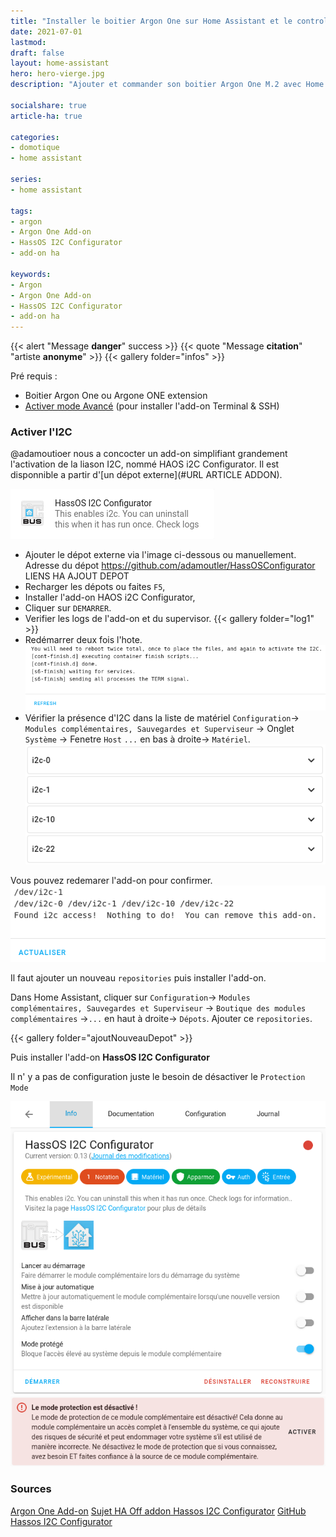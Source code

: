 ```yaml
---
title: "Installer le boitier Argon One sur Home Assistant et le controler"
date: 2021-07-01
lastmod: 
draft: false
layout: home-assistant
hero: hero-vierge.jpg
description: "Ajouter et commander son boitier Argon One M.2 avec Home Assistant"

socialshare: true
article-ha: true

categories:
- domotique
- home assistant

series:
- home assistant
  
tags:
- argon
- Argon One Add-on
- HassOS I2C Configurator
- add-on ha

keywords:
- Argon
- Argon One Add-on
- HassOS I2C Configurator
- add-on ha
---
```




{{< alert "Message **danger**" success >}}
{{< quote "Message **citation**" "artiste **anonyme**" >}}
{{< gallery folder="infos" >}}


Pré requis :
* Boitier Argon One ou Argone ONE extension
* [Activer mode Avancé](./../ha_installation_supervised_raspberry/#activer-les-paramètres-avancés) (pour installer l'add-on Terminal & SSH)


### Activer l'I2C
@adamoutioer nous a concocter un add-on simplifiant grandement l'activation de la liason I2C, nommé HAOS i2C Configurator. Il est disponnible a partir d'[un dépot externe](#URL ARTICLE ADDON).

![Add-on HAOS i2C Configurator](img/addon_haos_i2c_configurator.png)



* Ajouter le dépot externe via l'image ci-dessous ou manuellement. Adresse du dépot https://github.com/adamoutler/HassOSConfigurator
LIENS HA AJOUT DEPOT
* Recharger les dépots ou faites `F5`,
* Installer l'add-on HAOS i2C Configurator,
* Cliquer sur `DEMARRER`.
* Verifier les logs de l'add-on et du supervisor.
{{< gallery folder="log1" >}}
* Redémarrer deux fois l'hote.
![Log de l'add-on apres](img/log_addon_apres_redemarrage.png)
* Vérifier la présence d'I2C dans la liste de matériel `Configuration`-> `Modules complémentaires, Sauvegardes et Superviseur` -> Onglet `Système` -> Fenetre `Host` `...` en bas à droite-> `Matériel`.
![Présence I2C dans la liste des matériel](img/liste_materiel_i2c.png)

Vous pouvez redemarer l'add-on pour confirmer.
![Confirmer via l'add-on](img/log_relance_addon_i2c_configurator.png)

Il faut ajouter un nouveau `repositories` puis installer l'add-on.

Dans Home Assistant, cliquer sur `Configuration`-> `Modules complémentaires, Sauvegardes et Superviseur` -> `Boutique des modules complémentaires` ->`...` en haut à droite-> `Dépots`. 
Ajouter ce `repositories`.

{{< gallery folder="ajoutNouveauDepot" >}}

Puis installer l'add-on **HassOS I2C Configurator**

Il n' y a pas de configuration juste le besoin de désactiver le `Protection Mode`

![I2C Configurator](img/haos_i2c_confgurator_parametre.png)
![Alerte Protection Mode](img/mode_protection_alerte.png)

### Sources
[Argon One Add-on](https://community.home-assistant.io/t/argon-one-active-cooling-addon/262598)
[Sujet HA Off addon Hassos I2C Configurator](https://community.home-assistant.io/t/add-on-hassos-i2c-configurator/264167)
[GitHub Hassos I2C Configurator](https://github.com/adamoutler/HassOSConfigurator)